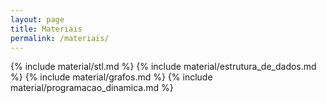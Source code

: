 ```yaml
---
layout: page
title: Materiais
permalink: /materiais/
---
```


{% include material/stl.md %}
{% include material/estrutura_de_dados.md %}
{% include material/grafos.md %}
{% include material/programacao_dinamica.md %}
